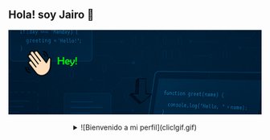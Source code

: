 ## Hola! soy Jairo 👋
![Bienvenido a mi perfil](bannergif.gif)

<details align="middle">
<summary>![Bienvenido a mi perfil](cliclgif.gif)</summary>

<br />
Programador Junior con conocimientos básicos en ingeniería, me encanta la resolución de problemas, buscar soluciones eficientes y ¡disfrutar del proceso!


Comencé estudiando Ingeniería Eléctrica en 2016, ya que una de mis pasiones son las matemáticas, la física y la resolución de problemas. Tras años de estudio,
en 2022, y varias asignaturas que involucraban programación me quedé fascinado por el mundo de la programación. ¡Podías imaginar lo que quisieras y programarlo!
Así encontré mi vocación, la programación.
